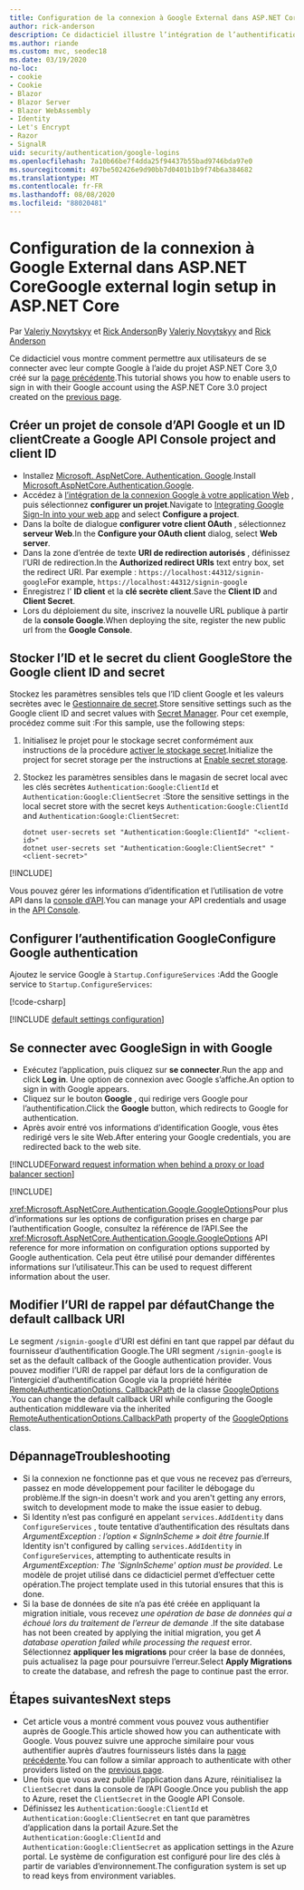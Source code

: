 ```yaml
---
title: Configuration de la connexion à Google External dans ASP.NET Core
author: rick-anderson
description: Ce didacticiel illustre l’intégration de l’authentification utilisateur de compte Google dans une application ASP.NET Core existante.
ms.author: riande
ms.custom: mvc, seodec18
ms.date: 03/19/2020
no-loc:
- cookie
- Cookie
- Blazor
- Blazor Server
- Blazor WebAssembly
- Identity
- Let's Encrypt
- Razor
- SignalR
uid: security/authentication/google-logins
ms.openlocfilehash: 7a10b66be7f4dda25f94437b55bad9746bda97e0
ms.sourcegitcommit: 497be502426e9d90bb7d0401b1b9f74b6a384682
ms.translationtype: MT
ms.contentlocale: fr-FR
ms.lasthandoff: 08/08/2020
ms.locfileid: "88020481"
---
```

# <a name="google-external-login-setup-in-aspnet-core"></a><span data-ttu-id="1624b-103">Configuration de la connexion à Google External dans ASP.NET Core</span><span class="sxs-lookup"><span data-stu-id="1624b-103">Google external login setup in ASP.NET Core</span></span>

<span data-ttu-id="1624b-104">Par [Valeriy Novytskyy](https://github.com/01binary) et [Rick Anderson](https://twitter.com/RickAndMSFT)</span><span class="sxs-lookup"><span data-stu-id="1624b-104">By [Valeriy Novytskyy](https://github.com/01binary) and [Rick Anderson](https://twitter.com/RickAndMSFT)</span></span>

<span data-ttu-id="1624b-105">Ce didacticiel vous montre comment permettre aux utilisateurs de se connecter avec leur compte Google à l’aide du projet ASP.NET Core 3,0 créé sur la [page précédente](xref:security/authentication/social/index).</span><span class="sxs-lookup"><span data-stu-id="1624b-105">This tutorial shows you how to enable users to sign in with their Google account using the ASP.NET Core 3.0 project created on the [previous page](xref:security/authentication/social/index).</span></span>

## <a name="create-a-google-api-console-project-and-client-id"></a><span data-ttu-id="1624b-106">Créer un projet de console d’API Google et un ID client</span><span class="sxs-lookup"><span data-stu-id="1624b-106">Create a Google API Console project and client ID</span></span>

* <span data-ttu-id="1624b-107">Installez [Microsoft. AspNetCore. Authentication. Google](https://www.nuget.org/packages/Microsoft.AspNetCore.Authentication.Google).</span><span class="sxs-lookup"><span data-stu-id="1624b-107">Install [Microsoft.AspNetCore.Authentication.Google](https://www.nuget.org/packages/Microsoft.AspNetCore.Authentication.Google).</span></span>
* <span data-ttu-id="1624b-108">Accédez à [l’intégration de la connexion Google à votre application Web](https://developers.google.com/identity/sign-in/web/sign-in) , puis sélectionnez **configurer un projet**.</span><span class="sxs-lookup"><span data-stu-id="1624b-108">Navigate to [Integrating Google Sign-In into your web app](https://developers.google.com/identity/sign-in/web/sign-in) and select **Configure a project**.</span></span>
* <span data-ttu-id="1624b-109">Dans la boîte de dialogue **configurer votre client OAuth** , sélectionnez **serveur Web**.</span><span class="sxs-lookup"><span data-stu-id="1624b-109">In the **Configure your OAuth client** dialog, select **Web server**.</span></span>
* <span data-ttu-id="1624b-110">Dans la zone d’entrée de texte **URI de redirection autorisés** , définissez l’URI de redirection.</span><span class="sxs-lookup"><span data-stu-id="1624b-110">In the **Authorized redirect URIs** text entry box, set the redirect URI.</span></span> <span data-ttu-id="1624b-111">Par exemple : `https://localhost:44312/signin-google`</span><span class="sxs-lookup"><span data-stu-id="1624b-111">For example, `https://localhost:44312/signin-google`</span></span>
* <span data-ttu-id="1624b-112">Enregistrez l' **ID client** et la **clé secrète client**.</span><span class="sxs-lookup"><span data-stu-id="1624b-112">Save the **Client ID** and **Client Secret**.</span></span>
* <span data-ttu-id="1624b-113">Lors du déploiement du site, inscrivez la nouvelle URL publique à partir de la **console Google**.</span><span class="sxs-lookup"><span data-stu-id="1624b-113">When deploying the site, register the new public url from the **Google Console**.</span></span>

## <a name="store-the-google-client-id-and-secret"></a><span data-ttu-id="1624b-114">Stocker l’ID et le secret du client Google</span><span class="sxs-lookup"><span data-stu-id="1624b-114">Store the Google client ID and secret</span></span>

<span data-ttu-id="1624b-115">Stockez les paramètres sensibles tels que l’ID client Google et les valeurs secrètes avec le [Gestionnaire de secret](xref:security/app-secrets).</span><span class="sxs-lookup"><span data-stu-id="1624b-115">Store sensitive settings such as the Google client ID and secret values with [Secret Manager](xref:security/app-secrets).</span></span> <span data-ttu-id="1624b-116">Pour cet exemple, procédez comme suit :</span><span class="sxs-lookup"><span data-stu-id="1624b-116">For this sample, use the following steps:</span></span>

1. <span data-ttu-id="1624b-117">Initialisez le projet pour le stockage secret conformément aux instructions de la procédure [activer le stockage secret](xref:security/app-secrets#enable-secret-storage).</span><span class="sxs-lookup"><span data-stu-id="1624b-117">Initialize the project for secret storage per the instructions at [Enable secret storage](xref:security/app-secrets#enable-secret-storage).</span></span>
1. <span data-ttu-id="1624b-118">Stockez les paramètres sensibles dans le magasin de secret local avec les clés secrètes `Authentication:Google:ClientId` et `Authentication:Google:ClientSecret` :</span><span class="sxs-lookup"><span data-stu-id="1624b-118">Store the sensitive settings in the local secret store with the secret keys `Authentication:Google:ClientId` and `Authentication:Google:ClientSecret`:</span></span>

    ```dotnetcli
    dotnet user-secrets set "Authentication:Google:ClientId" "<client-id>"
    dotnet user-secrets set "Authentication:Google:ClientSecret" "<client-secret>"
    ```

[!INCLUDE[](~/includes/environmentVarableColon.md)]

<span data-ttu-id="1624b-119">Vous pouvez gérer les informations d’identification et l’utilisation de votre API dans la [console d’API](https://console.developers.google.com/apis/dashboard).</span><span class="sxs-lookup"><span data-stu-id="1624b-119">You can manage your API credentials and usage in the [API Console](https://console.developers.google.com/apis/dashboard).</span></span>

## <a name="configure-google-authentication"></a><span data-ttu-id="1624b-120">Configurer l’authentification Google</span><span class="sxs-lookup"><span data-stu-id="1624b-120">Configure Google authentication</span></span>

<span data-ttu-id="1624b-121">Ajoutez le service Google à `Startup.ConfigureServices` :</span><span class="sxs-lookup"><span data-stu-id="1624b-121">Add the Google service to `Startup.ConfigureServices`:</span></span>

[!code-csharp[](~/security/authentication/social/social-code/3.x/StartupGoogle3x.cs?highlight=11-19)]

[!INCLUDE [default settings configuration](includes/default-settings2-2.md)]

## <a name="sign-in-with-google"></a><span data-ttu-id="1624b-122">Se connecter avec Google</span><span class="sxs-lookup"><span data-stu-id="1624b-122">Sign in with Google</span></span>

* <span data-ttu-id="1624b-123">Exécutez l’application, puis cliquez sur **se connecter**.</span><span class="sxs-lookup"><span data-stu-id="1624b-123">Run the app and click **Log in**.</span></span> <span data-ttu-id="1624b-124">Une option de connexion avec Google s’affiche.</span><span class="sxs-lookup"><span data-stu-id="1624b-124">An option to sign in with Google appears.</span></span>
* <span data-ttu-id="1624b-125">Cliquez sur le bouton **Google** , qui redirige vers Google pour l’authentification.</span><span class="sxs-lookup"><span data-stu-id="1624b-125">Click the **Google** button, which redirects to Google for authentication.</span></span>
* <span data-ttu-id="1624b-126">Après avoir entré vos informations d’identification Google, vous êtes redirigé vers le site Web.</span><span class="sxs-lookup"><span data-stu-id="1624b-126">After entering your Google credentials, you are redirected back to the web site.</span></span>

[!INCLUDE[Forward request information when behind a proxy or load balancer section](includes/forwarded-headers-middleware.md)]

[!INCLUDE[](includes/chain-auth-providers.md)]

<span data-ttu-id="1624b-127"><xref:Microsoft.AspNetCore.Authentication.Google.GoogleOptions>Pour plus d’informations sur les options de configuration prises en charge par l’authentification Google, consultez la référence de l’API.</span><span class="sxs-lookup"><span data-stu-id="1624b-127">See the <xref:Microsoft.AspNetCore.Authentication.Google.GoogleOptions> API reference for more information on configuration options supported by Google authentication.</span></span> <span data-ttu-id="1624b-128">Cela peut être utilisé pour demander différentes informations sur l’utilisateur.</span><span class="sxs-lookup"><span data-stu-id="1624b-128">This can be used to request different information about the user.</span></span>

## <a name="change-the-default-callback-uri"></a><span data-ttu-id="1624b-129">Modifier l’URI de rappel par défaut</span><span class="sxs-lookup"><span data-stu-id="1624b-129">Change the default callback URI</span></span>

<span data-ttu-id="1624b-130">Le segment `/signin-google` d’URI est défini en tant que rappel par défaut du fournisseur d’authentification Google.</span><span class="sxs-lookup"><span data-stu-id="1624b-130">The URI segment `/signin-google` is set as the default callback of the Google authentication provider.</span></span> <span data-ttu-id="1624b-131">Vous pouvez modifier l’URI de rappel par défaut lors de la configuration de l’intergiciel d’authentification Google via la propriété héritée [RemoteAuthenticationOptions. CallbackPath](/dotnet/api/microsoft.aspnetcore.authentication.remoteauthenticationoptions.callbackpath) de la classe [GoogleOptions](/dotnet/api/microsoft.aspnetcore.authentication.google.googleoptions) .</span><span class="sxs-lookup"><span data-stu-id="1624b-131">You can change the default callback URI while configuring the Google authentication middleware via the inherited [RemoteAuthenticationOptions.CallbackPath](/dotnet/api/microsoft.aspnetcore.authentication.remoteauthenticationoptions.callbackpath) property of the [GoogleOptions](/dotnet/api/microsoft.aspnetcore.authentication.google.googleoptions) class.</span></span>

## <a name="troubleshooting"></a><span data-ttu-id="1624b-132">Dépannage</span><span class="sxs-lookup"><span data-stu-id="1624b-132">Troubleshooting</span></span>

* <span data-ttu-id="1624b-133">Si la connexion ne fonctionne pas et que vous ne recevez pas d’erreurs, passez en mode développement pour faciliter le débogage du problème.</span><span class="sxs-lookup"><span data-stu-id="1624b-133">If the sign-in doesn't work and you aren't getting any errors, switch to development mode to make the issue easier to debug.</span></span>
* <span data-ttu-id="1624b-134">Si Identity n’est pas configuré en appelant `services.AddIdentity` dans `ConfigureServices` , toute tentative d’authentification des résultats dans *ArgumentException : l’option « SignInScheme » doit être fournie*.</span><span class="sxs-lookup"><span data-stu-id="1624b-134">If Identity isn't configured by calling `services.AddIdentity` in `ConfigureServices`, attempting to authenticate results in *ArgumentException: The 'SignInScheme' option must be provided*.</span></span> <span data-ttu-id="1624b-135">Le modèle de projet utilisé dans ce didacticiel permet d’effectuer cette opération.</span><span class="sxs-lookup"><span data-stu-id="1624b-135">The project template used in this tutorial ensures that this is done.</span></span>
* <span data-ttu-id="1624b-136">Si la base de données de site n’a pas été créée en appliquant la migration initiale, vous recevez *une opération de base de données qui a échoué lors du traitement de l’erreur de demande* .</span><span class="sxs-lookup"><span data-stu-id="1624b-136">If the site database has not been created by applying the initial migration, you get *A database operation failed while processing the request* error.</span></span> <span data-ttu-id="1624b-137">Sélectionnez **appliquer les migrations** pour créer la base de données, puis actualisez la page pour poursuivre l’erreur.</span><span class="sxs-lookup"><span data-stu-id="1624b-137">Select **Apply Migrations** to create the database, and refresh the page to continue past the error.</span></span>

## <a name="next-steps"></a><span data-ttu-id="1624b-138">Étapes suivantes</span><span class="sxs-lookup"><span data-stu-id="1624b-138">Next steps</span></span>

* <span data-ttu-id="1624b-139">Cet article vous a montré comment vous pouvez vous authentifier auprès de Google.</span><span class="sxs-lookup"><span data-stu-id="1624b-139">This article showed how you can authenticate with Google.</span></span> <span data-ttu-id="1624b-140">Vous pouvez suivre une approche similaire pour vous authentifier auprès d’autres fournisseurs listés dans la [page précédente](xref:security/authentication/social/index).</span><span class="sxs-lookup"><span data-stu-id="1624b-140">You can follow a similar approach to authenticate with other providers listed on the [previous page](xref:security/authentication/social/index).</span></span>
* <span data-ttu-id="1624b-141">Une fois que vous avez publié l’application dans Azure, réinitialisez la `ClientSecret` dans la console de l’API Google.</span><span class="sxs-lookup"><span data-stu-id="1624b-141">Once you publish the app to Azure, reset the `ClientSecret` in the Google API Console.</span></span>
* <span data-ttu-id="1624b-142">Définissez les `Authentication:Google:ClientId` et `Authentication:Google:ClientSecret` en tant que paramètres d’application dans la portail Azure.</span><span class="sxs-lookup"><span data-stu-id="1624b-142">Set the `Authentication:Google:ClientId` and `Authentication:Google:ClientSecret` as application settings in the Azure portal.</span></span> <span data-ttu-id="1624b-143">Le système de configuration est configuré pour lire des clés à partir de variables d’environnement.</span><span class="sxs-lookup"><span data-stu-id="1624b-143">The configuration system is set up to read keys from environment variables.</span></span>
